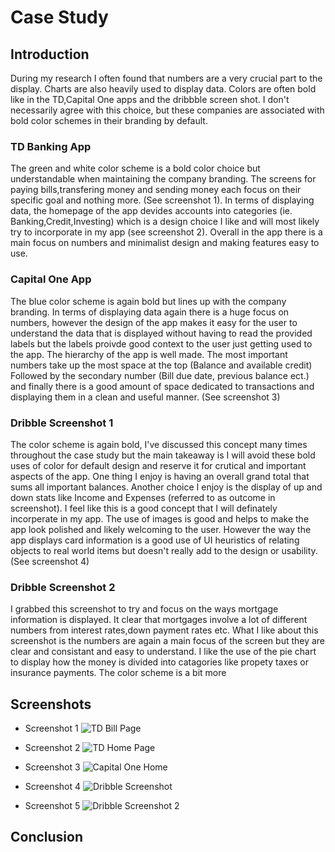# Case Study

## Introduction

During my research I often found that numbers are a very crucial part to the display. Charts are also heavily used to display data. Colors are often bold like in the TD,Capital One apps and the dribbble screen shot.
I don't necessarily agree with this choice, but these companies are associated with bold color schemes in their branding by default.

### TD Banking App

The green and white color scheme is a bold color choice but understandable when maintaining the company branding. The screens for paying bills,transfering money and sending money each focus on their specific goal and nothing more. (See screenshot 1). In terms of displaying data, the homepage of the app devides accounts into categories (ie. Banking,Credit,Investing) which is a design choice I like and will most likely try to incorporate in my app (see screenshot 2). 
Overall in the app there is a main focus on numbers and minimalist design and making features easy to use.


### Capital One App

The blue color scheme is again bold but lines up with the company branding. In terms of displaying data again there is a huge focus on numbers, however the design of the app makes it easy for the user to understand the data that is displayed without having to read the provided labels but the labels proivde good context to the user just getting used to the app. The hierarchy of the app is well made. The most important numbers take up the most space at the top (Balance and available credit) Followed by the secondary number (Bill due date, previous balance ect.) and finally there is a good amount of space dedicated to transactions and displaying them in a clean and useful manner. (See screenshot 3)

### Dribble Screenshot 1

The color scheme is again bold, I've discussed this concept many times throughout the case study but the main takeaway is I will avoid these bold uses of color for default design and reserve it for crutical and important aspects of the app. One thing I enjoy is having an overall grand total that sums all important balances. Another choice I enjoy is the display of up and down stats like Income and Expenses (referred to as outcome in screenshot). I feel like this is a good concept that I will definately incorperate in my app. The use of images is good and helps to make the app look polished and likely welcoming to the user. However the way the app displays card information is a good use of UI heuristics of relating objects to real world items but doesn't really add to the design or usability. (See screenshot 4)

### Dribble Screenshot 2

I grabbed this screenshot to try and focus on the ways mortgage information is displayed. It clear that mortgages involve a lot of different numbers from interest rates,down payment rates etc. What I like about this screenshot is the numbers are again a main focus of the screen but they are clear and consistant and easy to understand. I like the use of the pie chart to display how the money is divided into catagories like propety taxes or insurance payments. The color scheme is a bit more




## Screenshots

- Screenshot 1
![TD Bill Page](/TD2.jpg)

- Screenshot 2
![TD Home Page](/TDScreenshot.png)

- Screenshot 3
![Capital One Home](/CaptialOneScreenshot.png)

- Screenshot 4
![Dribble Screenshot](/DribbleScreenshot.png)

- Screenshot 5
![Dribble Screenshot 2](/Dribble2.png)

## Conclusion


